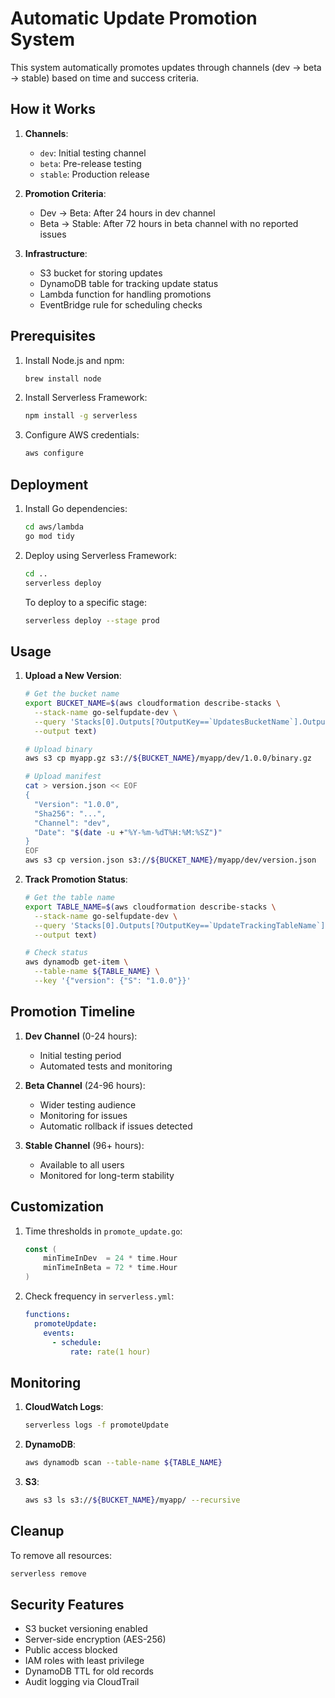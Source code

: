 # Automatic Update Promotion System

This system automatically promotes updates through channels (dev → beta → stable) based on time and success criteria.

## How it Works

1. **Channels**:
   - `dev`: Initial testing channel
   - `beta`: Pre-release testing
   - `stable`: Production release

2. **Promotion Criteria**:
   - Dev → Beta: After 24 hours in dev channel
   - Beta → Stable: After 72 hours in beta channel with no reported issues

3. **Infrastructure**:
   - S3 bucket for storing updates
   - DynamoDB table for tracking update status
   - Lambda function for handling promotions
   - EventBridge rule for scheduling checks

## Prerequisites

1. Install Node.js and npm:
   ```bash
   brew install node
   ```

2. Install Serverless Framework:
   ```bash
   npm install -g serverless
   ```

3. Configure AWS credentials:
   ```bash
   aws configure
   ```

## Deployment

1. Install Go dependencies:
   ```bash
   cd aws/lambda
   go mod tidy
   ```

2. Deploy using Serverless Framework:
   ```bash
   cd ..
   serverless deploy
   ```

   To deploy to a specific stage:
   ```bash
   serverless deploy --stage prod
   ```

## Usage

1. **Upload a New Version**:
   ```bash
   # Get the bucket name
   export BUCKET_NAME=$(aws cloudformation describe-stacks \
     --stack-name go-selfupdate-dev \
     --query 'Stacks[0].Outputs[?OutputKey==`UpdatesBucketName`].OutputValue' \
     --output text)

   # Upload binary
   aws s3 cp myapp.gz s3://${BUCKET_NAME}/myapp/dev/1.0.0/binary.gz

   # Upload manifest
   cat > version.json << EOF
   {
     "Version": "1.0.0",
     "Sha256": "...",
     "Channel": "dev",
     "Date": "$(date -u +"%Y-%m-%dT%H:%M:%SZ")"
   }
   EOF
   aws s3 cp version.json s3://${BUCKET_NAME}/myapp/dev/version.json
   ```

2. **Track Promotion Status**:
   ```bash
   # Get the table name
   export TABLE_NAME=$(aws cloudformation describe-stacks \
     --stack-name go-selfupdate-dev \
     --query 'Stacks[0].Outputs[?OutputKey==`UpdateTrackingTableName`].OutputValue' \
     --output text)

   # Check status
   aws dynamodb get-item \
     --table-name ${TABLE_NAME} \
     --key '{"version": {"S": "1.0.0"}}'
   ```

## Promotion Timeline

1. **Dev Channel** (0-24 hours):
   - Initial testing period
   - Automated tests and monitoring

2. **Beta Channel** (24-96 hours):
   - Wider testing audience
   - Monitoring for issues
   - Automatic rollback if issues detected

3. **Stable Channel** (96+ hours):
   - Available to all users
   - Monitored for long-term stability

## Customization

1. Time thresholds in `promote_update.go`:
   ```go
   const (
       minTimeInDev  = 24 * time.Hour
       minTimeInBeta = 72 * time.Hour
   )
   ```

2. Check frequency in `serverless.yml`:
   ```yaml
   functions:
     promoteUpdate:
       events:
         - schedule:
             rate: rate(1 hour)
   ```

## Monitoring

1. **CloudWatch Logs**:
   ```bash
   serverless logs -f promoteUpdate
   ```

2. **DynamoDB**:
   ```bash
   aws dynamodb scan --table-name ${TABLE_NAME}
   ```

3. **S3**:
   ```bash
   aws s3 ls s3://${BUCKET_NAME}/myapp/ --recursive
   ```

## Cleanup

To remove all resources:
```bash
serverless remove
```

## Security Features

- S3 bucket versioning enabled
- Server-side encryption (AES-256)
- Public access blocked
- IAM roles with least privilege
- DynamoDB TTL for old records
- Audit logging via CloudTrail